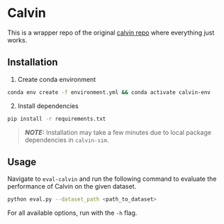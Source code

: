 # Calvin

This is a wrapper repo of the original [calvin repo](https://github.com/mees/calvin) where everything just works.


## Installation

1. Create conda environment
```bash
conda env create -f environment.yml && conda activate calvin-env
```

2. Install dependencies
```bash
pip install -r requirements.txt
```

> **_NOTE:_**  Installation may take a few minutes due to local package dependencies in `calvin-sim`.

## Usage

Navigate to `eval-calvin` and run the following command to evaluate the performance of Calvin on the given dataset.

```bash
python eval.py --dataset_path <path_to_dataset>
```

For all available options, run with the `-h` flag.
